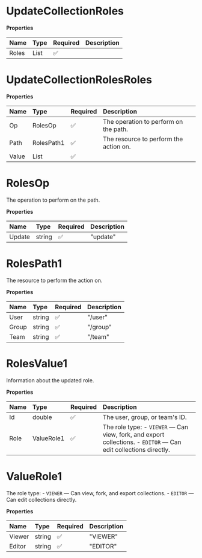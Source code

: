 # UpdateCollectionRoles

**Properties**

| Name  | Type                             | Required | Description |
| :---- | :------------------------------- | :------- | :---------- |
| Roles | List<UpdateCollectionRolesRoles> | ✅       |             |

# UpdateCollectionRolesRoles

**Properties**

| Name  | Type              | Required | Description                            |
| :---- | :---------------- | :------- | :------------------------------------- |
| Op    | RolesOp           | ✅       | The operation to perform on the path.  |
| Path  | RolesPath1        | ✅       | The resource to perform the action on. |
| Value | List<RolesValue1> | ✅       |                                        |

# RolesOp

The operation to perform on the path.

**Properties**

| Name   | Type   | Required | Description |
| :----- | :----- | :------- | :---------- |
| Update | string | ✅       | "update"    |

# RolesPath1

The resource to perform the action on.

**Properties**

| Name  | Type   | Required | Description |
| :---- | :----- | :------- | :---------- |
| User  | string | ✅       | "/user"     |
| Group | string | ✅       | "/group"    |
| Team  | string | ✅       | "/team"     |

# RolesValue1

Information about the updated role.

**Properties**

| Name | Type       | Required | Description                                                                                                     |
| :--- | :--------- | :------- | :-------------------------------------------------------------------------------------------------------------- |
| Id   | double     | ✅       | The user, group, or team's ID.                                                                                  |
| Role | ValueRole1 | ✅       | The role type: - `VIEWER` — Can view, fork, and export collections. - `EDITOR` — Can edit collections directly. |

# ValueRole1

The role type: - `VIEWER` — Can view, fork, and export collections. - `EDITOR` — Can edit collections directly.

**Properties**

| Name   | Type   | Required | Description |
| :----- | :----- | :------- | :---------- |
| Viewer | string | ✅       | "VIEWER"    |
| Editor | string | ✅       | "EDITOR"    |

<!-- This file was generated by liblab | https://liblab.com/ -->
